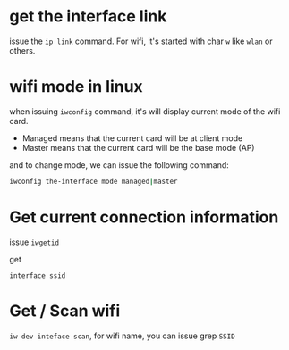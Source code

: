 # get the interface link

issue the `ip link` command. For wifi, it's started with char `w` like `wlan` or others.

# wifi mode in linux

when issuing `iwconfig` command, it's will display current mode of the wifi card.
- Managed means that the current card will be at client mode
- Master means that the current card will be the base mode (AP)

and to change mode, we can issue the following command:
```bash
iwconfig the-interface mode managed|master
```

# Get current connection information

issue `iwgetid`

get 

```
interface ssid
```

# Get / Scan wifi

`iw dev inteface scan`, for wifi name, you can issue grep `SSID`


